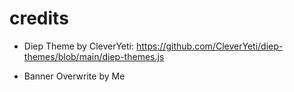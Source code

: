 # credits

- Diep Theme by CleverYeti: https://github.com/CleverYeti/diep-themes/blob/main/diep-themes.js

- Banner Overwrite by Me
